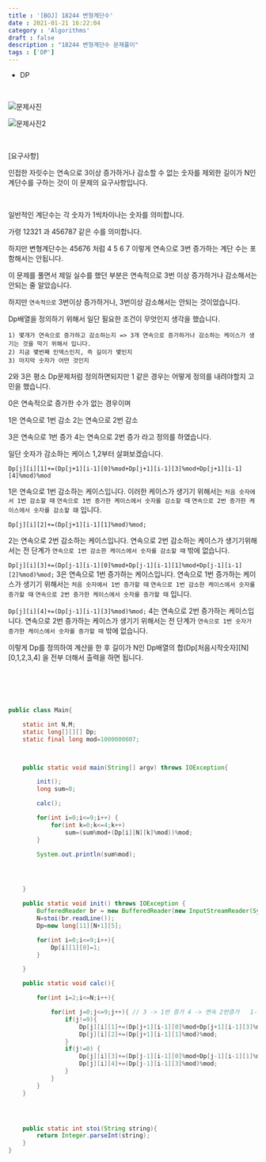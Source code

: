 ```yaml
---
title : '[BOJ] 18244 변형계단수'
date : 2021-01-21 16:22:04
category : 'Algorithms'
draft : false
description : "18244 변형계단수 문제풀이"
tags : ['DP']
---
```


* DP


<br/>

![문제사진](https://user-images.githubusercontent.com/57346393/105514213-96775a00-5d16-11eb-8987-24a20adc8a81.png)

![문제사진2](https://user-images.githubusercontent.com/57346393/105514255-a000c200-5d16-11eb-9e27-cd98f768f3cc.png)


<br/>

[요구사항]

인접한 자릿수는 연속으로 3이상 증가하거나 감소할 수 없는 숫자를 제외한 길이가 N인 계단수를 구하는 것이 이 문제의 요구사항입니다.

<br/>

일반적인 계단수는 각 숫자가 1씩차이나는 숫자를 의미합니다. 

가령 12321 과 456787 같은 수를 의미합니다.

하지만 변형계단수는 45676 처럼 4 5 6 7 이렇게 연속으로 3번 증가하는 계단 수는 포함해서는 안됩니다.

이 문제를 풀면서 제일 실수를 했던 부분은 연속적으로 3번 이상 증가하거나 감소해서는 안되는 줄 알았습니다.

하지만 `연속적으로` 3번이상 증가하거나, 3번이상 감소해서는 안되는 것이었습니다.

Dp배열을 정의하기 위해서 일단 필요한 조건이 무엇인지 생각을 했습니다.

```
1) 몇개가 연속으로 증가하고 감소하는지 => 3개 연속으로 증가하거나 감소하는 케이스가 생기는 것을 막기 위해서 입니다.
2) 지금 몇번째 인덱스인지, 즉 길이가 몇인지 
3) 마지막 숫자가 어떤 것인지
```

2와 3은 평소 Dp문제처럼 정의하면되지만 1 같은 경우는 어떻게 정의를 내려야할지 고민을 했습니다.


0은 연속적으로 증가한 수가 없는 경우이며 

1은 연속으로 1번 감소 2는 연속으로 2번 감소

3은 연속으로 1번 증가 4는 연속으로 2번 증가 라고 정의를 하였습니다.

일단 숫자가 감소하는 케이스 1,2부터 살펴보겠습니다.


`Dp[j][i][1]+=(Dp[j+1][i-1][0]%mod+Dp[j+1][i-1][3]%mod+Dp[j+1][i-1][4]%mod)%mod`

1은 연속으로 1번 감소하는 케이스입니다. 
이러한 케이스가 생기기 위해서는  `처음 숫자에서 1번 감소할 때` `연속으로 1번 증가한 케이스에서 숫자를 감소할 때` `연속으로 2번 증가한 케이스에서 숫자를 감소할 떄` 입니다.

`Dp[j][i][2]+=(Dp[j+1][i-1][1]%mod)%mod;`

2는 연속으로 2번 감소하는 케이스입니다.
연속으로 2번 감소하는 케이스가 생기기위해서는 전 단계가 `연속으로 1번 감소한 케이스에서 숫자를 감소할 때` 밖에 없습니다.

`Dp[j][i][3]+=(Dp[j-1][i-1][0]%mod+Dp[j-1][i-1][1]%mod+Dp[j-1][i-1][2]%mod)%mod;`
3은 연속으로 1번 증가하는 케이스입니다.
연속으로 1번 증가하는 케이스가 생기기 위해서는 `처음 숫자에서 1번 증가할 때` `연속으로 1번 감소한 케이스에서 숫자를 증가할 때` `연속으로 2번 증가한 케이스에서 숫자를 증가할 때` 입니다.

`Dp[j][i][4]+=(Dp[j-1][i-1][3]%mod)%mod;`
4는 연속으로 2번 증가하는 케이스입니다.
연속으로 2번 증가하는 케이스가 생기기 위해서는 전 단계가 `연속으로 1번 숫자가 증가한 케이스에서 숫자를 증가할 때` 밖에 없습니다.


이렇게 Dp를 정의하여 계산을 한 후 길이가 N인 Dp배열의 합(Dp[처음시작숫자][N][0,1,2,3,4] 을 전부 더해서 출력을 하면 됩니다.



<br/> <br/>

```java


public class Main{

    static int N,M;
    static long[][][] Dp;
    static final long mod=1000000007;



    public static void main(String[] argv) throws IOException{

        init();
        long sum=0;

        calc();

        for(int i=0;i<=9;i++) {
            for(int k=0;k<=4;k++)
                sum=(sum%mod+(Dp[i][N][k]%mod))%mod;
        }

        System.out.println(sum%mod);




    }

    public static void init() throws IOException {
        BufferedReader br = new BufferedReader(new InputStreamReader(System.in));
        N=stoi(br.readLine());
        Dp=new long[11][N+1][5];

        for(int i=0;i<=9;i++){
            Dp[i][1][0]=1;
        }

    }

    public static void calc(){

        for(int i=2;i<=N;i++){

            for(int j=0;j<=9;j++){ // 3 -> 1번 증가 4 -> 연속 2번증가   1-> 1번 감소 2-> 연속 2번 감소
                if(j!=9){
                    Dp[j][i][1]+=(Dp[j+1][i-1][0]%mod+Dp[j+1][i-1][3]%mod+Dp[j+1][i-1][4]%mod)%mod;
                    Dp[j][i][2]+=(Dp[j+1][i-1][1]%mod)%mod;
                }
                if(j!=0) {
                    Dp[j][i][3]+=(Dp[j-1][i-1][0]%mod+Dp[j-1][i-1][1]%mod+Dp[j-1][i-1][2]%mod)%mod;
                    Dp[j][i][4]+=(Dp[j-1][i-1][3]%mod)%mod;
                }
            }
        }
    }




    public static int stoi(String string){
        return Integer.parseInt(string);
    }
}


```